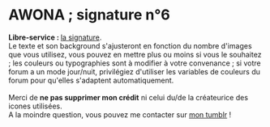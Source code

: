 # AWONA ; signature n°6
<b>Libre-service : </b><a href="uc">la signature</a>.
<br>
Le texte et son background s'ajusteront en fonction du nombre d'images que vous utilisez, vous pouvez en mettre plus ou moins si vous le souhaitez ; les couleurs ou typographies sont à modifier à votre convenance ; si votre forum a un mode jour/nuit, privilégiez d'utiliser les variables de couleurs du forum pour qu'elles s'adaptent automatiquement. 
<br><br>Merci de <b>ne pas supprimer mon crédit</b> ni celui du/de la créateurice des icones utilisées.
<br>A la moindre question, vous pouvez me contacter sur <a href="https://awonaa.tumblr.com/">mon tumblr</a> !

